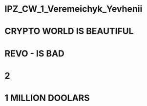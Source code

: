 # IPZ_CW_1_Veremeichyk_Yevhenii
# CRYPTO WORLD IS BEAUTIFUL
# REVO - IS BAD
# 2
# 1 MILLION DOOLARS


